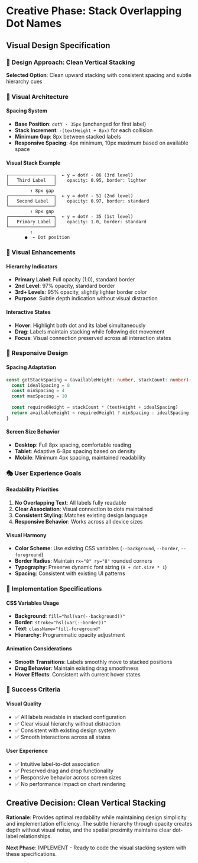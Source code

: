# Creative Phase: Stack Overlapping Dot Names

## Visual Design Specification

### 🎨 Design Approach: Clean Vertical Stacking
**Selected Option**: Clean upward stacking with consistent spacing and subtle hierarchy cues

### 📐 Visual Architecture

#### Spacing System
- **Base Position**: `dotY - 35px` (unchanged for first label)
- **Stack Increment**: `-(textHeight + 8px)` for each collision
- **Minimum Gap**: 8px between stacked labels
- **Responsive Spacing**: 4px minimum, 10px maximum based on available space

#### Visual Stack Example
```
┌─────────────────┐  ← y = dotY - 86 (3rd level)
│   Third Label   │    opacity: 0.95, border: lighter
└─────────────────┘
         ↑ 8px gap
┌─────────────────┐  ← y = dotY - 51 (2nd level)  
│   Second Label  │    opacity: 0.97, border: standard
└─────────────────┘
         ↑ 8px gap
┌─────────────────┐  ← y = dotY - 35 (1st level)
│   Primary Label │    opacity: 1.0, border: standard
└─────────────────┘
         ↑ 
       ●  ← Dot position
```

### 🎨 Visual Enhancements

#### Hierarchy Indicators
- **Primary Label**: Full opacity (1.0), standard border
- **2nd Level**: 97% opacity, standard border  
- **3rd+ Levels**: 95% opacity, slightly lighter border color
- **Purpose**: Subtle depth indication without visual distraction

#### Interactive States
- **Hover**: Highlight both dot and its label simultaneously
- **Drag**: Labels maintain stacking while following dot movement
- **Focus**: Visual connection preserved across all interaction states

### 📱 Responsive Design

#### Spacing Adaptation
```typescript
const getStackSpacing = (availableHeight: number, stackCount: number): number => {
  const idealSpacing = 8
  const minSpacing = 4
  const maxSpacing = 10
  
  const requiredHeight = stackCount * (textHeight + idealSpacing)
  return availableHeight < requiredHeight ? minSpacing : idealSpacing
}
```

#### Screen Size Behavior
- **Desktop**: Full 8px spacing, comfortable reading
- **Tablet**: Adaptive 6-8px spacing based on density
- **Mobile**: Minimum 4px spacing, maintained readability

### 🎭 User Experience Goals

#### Readability Priorities
1. **No Overlapping Text**: All labels fully readable
2. **Clear Association**: Visual connection to dots maintained
3. **Consistent Styling**: Matches existing design language
4. **Responsive Behavior**: Works across all device sizes

#### Visual Harmony
- **Color Scheme**: Use existing CSS variables (`--background`, `--border`, `--foreground`)
- **Border Radius**: Maintain `rx="8" ry="8"` rounded corners
- **Typography**: Preserve dynamic font sizing (`8 + dot.size * 1`)
- **Spacing**: Consistent with existing UI patterns

### 🔧 Implementation Specifications

#### CSS Variables Usage
- **Background**: `fill="hsl(var(--background))"`
- **Border**: `stroke="hsl(var(--border))"`  
- **Text**: `className="fill-foreground"`
- **Hierarchy**: Programmatic opacity adjustment

#### Animation Considerations
- **Smooth Transitions**: Labels smoothly move to stacked positions
- **Drag Behavior**: Maintain existing drag smoothness
- **Hover Effects**: Consistent with current hover states

### 🎯 Success Criteria

#### Visual Quality
- ✅ All labels readable in stacked configuration
- ✅ Clear visual hierarchy without distraction
- ✅ Consistent with existing design system
- ✅ Smooth interactions across all states

#### User Experience  
- ✅ Intuitive label-to-dot association
- ✅ Preserved drag and drop functionality
- ✅ Responsive behavior across screen sizes
- ✅ No performance impact on chart rendering

## Creative Decision: Clean Vertical Stacking

**Rationale**: Provides optimal readability while maintaining design simplicity and implementation efficiency. The subtle hierarchy through opacity creates depth without visual noise, and the spatial proximity maintains clear dot-label relationships.

**Next Phase**: IMPLEMENT - Ready to code the visual stacking system with these specifications.
